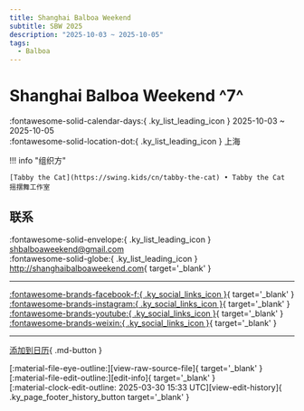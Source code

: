 ```yaml
---
title: Shanghai Balboa Weekend
subtitle: SBW 2025
description: "2025-10-03 ~ 2025-10-05"
tags:
  - Balboa
---
```


# Shanghai Balboa Weekend ^7^

:fontawesome-solid-calendar-days:{ .ky_list_leading_icon } 2025-10-03 ~ 2025-10-05  
:fontawesome-solid-location-dot:{ .ky_list_leading_icon } 上海  

!!! info "组织方"

    [Tabby the Cat](https://swing.kids/cn/tabby-the-cat) • Tabby the Cat 摇摆舞工作室  

## 联系

:fontawesome-solid-envelope:{ .ky_list_leading_icon } <shbalboaweekend@gmail.com>  
:fontawesome-solid-globe:{ .ky_list_leading_icon } <http://shanghaibalboaweekend.com>{ target='_blank' }  

---

 [:fontawesome-brands-facebook-f:{ .ky_social_links_icon }](https://www.facebook.com/profile.php?id=61551863467704){ target='_blank' } [:fontawesome-brands-instagram:{ .ky_social_links_icon }](https://instagram.com/balboaweekend.sh){ target='_blank' } [:fontawesome-brands-youtube:{ .ky_social_links_icon }](https://youtube.com/@shanghaibalboaweekend){ target='_blank' } [:fontawesome-brands-weixin:{ .ky_social_links_icon }](https://mp.weixin.qq.com/s/dp9Qwe1QEuuS_51ZJFZk0A){ target='_blank' }

---

[添加到日历](https://swing.news/ics/zh-Hans/2025/cn/shanghai-balboa-weekend-2025.ics){ .md-button }

<div class="ky_page_footer" markdown>
<div class="ky_page_footer_trailing" markdown="span">
[:material-file-eye-outline:][view-raw-source-file]{ target='_blank' }
[:material-file-edit-outline:][edit-info]{ target='_blank' }
</div>
<div class="ky_page_footer_leading" markdown="span">
[:material-clock-edit-outline: 2025-03-30 15:33 UTC][view-edit-history]{ .ky_page_footer_history_button target='_blank' }
</div>
</div>

[view-raw-source-file]: https://github.com/swingdance/events/blob/main/2025/cn/shanghai-balboa-weekend-2025.json "查看原始源文件"
[edit-info]: https://github.com/swingdance/events/issues/new?assignees=&labels=update+event&projects=&template=03-update_entity.yml&title=%5B2025%2Fcn%5D%20Shanghai%20Balboa%20Weekend&region=cn&year=2025&id=shanghai-balboa-weekend-2025&name=Shanghai%20Balboa%20Weekend&org_id=tabby-the-cat "编辑信息"

[view-edit-history]: https://github.com/swingdance/events/commits/main/2025/cn/shanghai-balboa-weekend-2025.json "查看编辑历史"
